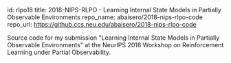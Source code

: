 id: rlpo18
title: 2018-NIPS-RLPO - Learning Internal State Models in Partially Observable Environments
repo_name: abaisero/2018-nips-rlpo-code
repo_url: https://github.ccs.neu.edu/abaisero/2018-nips-rlpo-code


Source code for my submission "Learning Internal State Models in Partially
Observable Environments" at the NeurIPS 2018 Workshop on Reinforcement Learning
under Partial Observability.
